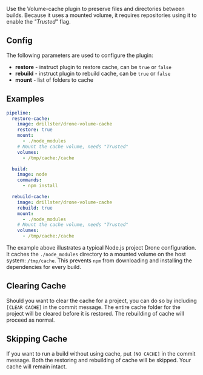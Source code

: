 Use the Volume-cache plugin to preserve files and directories between builds.
Because it uses a mounted volume, it requires repositories using it to enable the *"Trusted"* flag.

## Config
The following parameters are used to configure the plugin:
- **restore** - instruct plugin to restore cache, can be `true` or `false`
- **rebuild** - instruct plugin to rebuild cache, can be `true` or `false`
- **mount** - list of folders to cache

## Examples
```yaml
pipeline:
  restore-cache:
    image: drillster/drone-volume-cache
    restore: true
    mount:
      - ./node_modules
    # Mount the cache volume, needs "Trusted"
    volumes:
      - /tmp/cache:/cache

  build:
    image: node
    commands:
      - npm install

  rebuild-cache:
    image: drillster/drone-volume-cache
    rebuild: true
    mount:
      - ./node_modules
    # Mount the cache volume, needs "Trusted"
    volumes:
      - /tmp/cache:/cache
```

The example above illustrates a typical Node.js project Drone configuration. It caches the `./node_modules` directory to a mounted volume on the host system: `/tmp/cache`. This prevents `npm` from downloading and installing the dependencies for every build.

## Clearing Cache
Should you want to clear the cache for a project, you can do so by including `[CLEAR CACHE]` in the commit message. The entire cache folder for the project will be cleared before it is restored. The rebuilding of cache will proceed as normal.

## Skipping Cache
If you want to run a build without using cache, put `[NO CACHE]` in the commit message. Both the restoring and rebuilding of cache will be skipped. Your cache will remain intact.